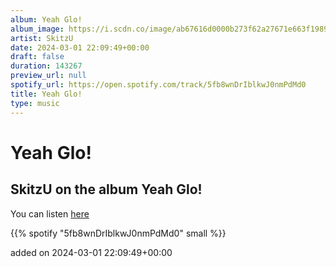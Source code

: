 ```yaml
---
album: Yeah Glo!
album_image: https://i.scdn.co/image/ab67616d0000b273f62a27671e663f19892a378f
artist: SkitzU
date: 2024-03-01 22:09:49+00:00
draft: false
duration: 143267
preview_url: null
spotify_url: https://open.spotify.com/track/5fb8wnDrIblkwJ0nmPdMd0
title: Yeah Glo!
type: music
---
```



# Yeah Glo!

## SkitzU on the album Yeah Glo!

You can listen [here](https://open.spotify.com/track/5fb8wnDrIblkwJ0nmPdMd0)

{{% spotify "5fb8wnDrIblkwJ0nmPdMd0" small %}}

added on 2024-03-01 22:09:49+00:00